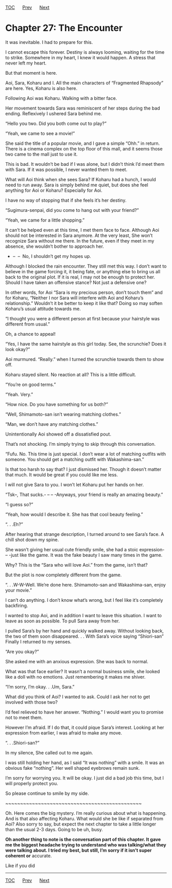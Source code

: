 [TOC](../readme.md)&nbsp;&nbsp;&nbsp;&nbsp;&nbsp;&nbsp;[Prev](0025_Chapter.md)&nbsp;&nbsp;&nbsp;&nbsp;&nbsp;&nbsp;[Next](0027_Chapter.md)



# Chapter 27: The Encounter

It was inevitable. I had to prepare for this. 

I cannot escape this forever. Destiny is always looming, waiting for the
time to strike. Somewhere in my heart, I knew it would happen. A stress
that never left my heart.

But that moment is here.

Aoi, Sara, Koharu and I. All the main characters of “Fragmented
Rhapsody” are here. Yes, Koharu is also here.

Following Aoi was Koharu. Walking with a bitter face.

Her movement towards Sara was reminiscent of her steps during the bad
ending. Reflexively I ushered Sara behind me.

“Hello you two. Did you both come out to play?”

“Yeah, we came to see a movie!”

She said the title of a popular movie, and I gave a simple “Ohh.” in
return. There is a cinema complex on the top floor of this mall, and it
seems those two came to the mall just to use it.

This is bad. It wouldn’t be bad if I was alone, but I didn’t think I’d
meet them with Sara. If it was possible, I never wanted them to meet.

What will Aoi think when she sees Sara? If Koharu had a hunch, I would
need to run away. Sara is simply behind me quiet, but does she feel
anything for Aoi or Koharu? Especially for Aoi.

I have no way of stopping that if she feels it’s her destiny.

“Sugimura-senpai, did you come to hang out with your friend?”

“Yeah, we came for a little shopping.”

It can’t be helped even at this time, I met them face to face. Although
Aoi should not be interested in Sara anymore. At the very least, She
won’t recognize Sara without me there. In the future, even if they meet
in my absence, she wouldn’t bother to approach her.

- –  –  No, I shouldn’t get my hopes up.

Although I blocked the rain encounter. They still met this way. I don’t
want to believe in the game forcing it, it being fate, or anything else
to bring us all back to the original plot. If it is real, I may not be
enough to protect her. Should I have taken an offensive stance? Not just
a defensive one?

In other words, for Aoi “Sara is my precious person, don’t touch them”
and for Koharu, “Neither I nor Sara will interfere with Aoi and Koharu’s
relationship.” Wouldn’t it be better to keep it like that? Doing so may
soften Koharu’s usual attitude towards me.

“I thought you were a different person at first because your hairstyle
was different from usual.”

Oh, a chance to appeal!

“Yes, I have the same hairstyle as this girl today. See, the scrunchie?
Does it look okay?”

Aoi murmured. “Really.” when I turned the scrunchie towards them to show
off. 

Koharu stayed silent. No reaction at all? This is a little difficult.

“You’re on good terms.”

“Yeah. Very.”

“How nice. Do you have something for us both?”

“Well, Shimamoto-san isn’t wearing matching clothes.”

“Man, we don’t have any matching clothes.”

Unintentionally Aoi showed off a dissatisfied pout.

That’s not shocking. I’m simply trying to skip through this
conversation.

“Fufu. No. This time is just special. I don’t wear a lot of matching
outfits with someone. You should get a matching outfit with
Wakashima-san.”

Is that too harsh to say that? I just dismissed her. Though it doesn’t
matter that much. It would be great if you could like me less.

I will not give Sara to you. I won’t let Koharu put her hands on her.

“Tsk–, That sucks.- – – -Anyways, your friend is really an amazing
beauty.”

“I guess so?”

“Yeah, how would I describe it. She has that cool beauty feeling.”

“. . .Eh?”

After hearing that strange description, I turned around to see Sara’s
face. A chill shot down my spine. 

She wasn’t giving her usual cute friendly smile, she had a stoic
expression- – -just like the game. It was the fake beauty I saw many
times in the game.

Why? This is the “Sara who will love Aoi.” from the game, isn’t that?

But the plot is now completely different from the game.

“. . .W-W-Well. We’re done here. Shimamoto-san and Wakashima-san, enjoy
your movie.”

I can’t do anything. I don’t know what’s wrong, but I feel like it’s
completely backfiring.

I wanted to stop Aoi, and in addition I want to leave this situation. I
want to leave as soon as possible. To pull Sara away from her.

I pulled Sara’s by her hand and quickly walked away. Without looking
back, the two of them soon disappeared. . . With Sara’s voice saying
“Shiori-san” Finally I returned to my senses.

“Are you okay?”

She asked me with an anxious expression. She was back to normal.

What was that face earlier? It wasn’t a normal business smile, she
looked like a doll with no emotions. Just remembering it makes me
shiver.

“I’m sorry, I’m okay. . .Um, Sara.”

What did you think of Aoi? I wanted to ask. Could I ask her not to get
involved with those two?

I’d feel relieved to have her answer. “Nothing.” I would want you to
promise not to meet them.

However I’m afraid. If I do that, it could pique Sara’s interest.
Looking at her expression from earlier, I was afraid to make any move.

“. . .Shiori-san?”

In my silence, She called out to me again.

I was still holding her hand, as I said “It was nothing” with a smile.
It was an obvious fake “nothing”. Her well shaped eyebrows remain sunk.

I’m sorry for worrying you. It will be okay. I just did a bad job this
time, but I will properly protect you.

So please continue to smile by my side.

\~\~\~\~\~\~\~\~\~\~\~\~\~\~\~\~\~\~\~\~\~\~\~\~\~\~\~\~\~\~\~\~\~\~\~\~\~\~\~\~\~\~\~\~\~~

Oh. Here comes the big mystery. I’m really curious about what is
happening. And is that also affecting Koharu. What would she be like if
separated from Aoi? Also sorry to say, but expect the next chapter to
take a little longer than the usual 2-3 days. Going to be uh, busy.

**Oh another thing to note is the conversation part of this chapter. It
gave me the biggest headache trying to understand who was talking/what
they were talking about. I tried my best, but still, I’m sorry if it
isn’t super coherent or** accurate.

Like if you did


---
[TOC](../readme.md)&nbsp;&nbsp;&nbsp;&nbsp;&nbsp;&nbsp;[Prev](0025_Chapter.md)&nbsp;&nbsp;&nbsp;&nbsp;&nbsp;&nbsp;[Next](0027_Chapter.md)

